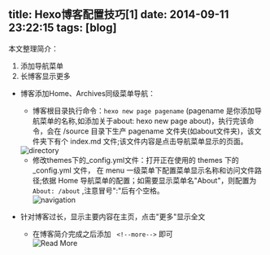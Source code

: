 title: Hexo博客配置技巧[1]
date: 2014-09-11 23:22:15
tags: [blog]
---
本文整理简介：

1. 添加导航菜单
2. 长博客显示更多

<!--more-->

- 博客添加Home、Archives同级菜单导航：
	
	- 博客根目录执行命令：`hexo new page pagename` (pagename 是你添加导航菜单的名称,如添加关于about: hexo new page about)，执行完该命令，会在 /source 目录下生产 pagename 文件夹(如about文件夹)，该文件夹下有个 index.md 文件;该文件内容是点击导航菜单显示的页面。<br>
	<img src="/imgs/add_navigation_01.png" alt="directory">
	
	- 修改themes下的_config.yml文件：打开正在使用的 themes 下的 _config.yml 文件， 在 menu 一级菜单下配置菜单显示名称和访问文件路径;依据 Home 导航菜单的配置；如需要显示菜单名"About"，则配置为 `About: /about` ,注意冒号":"后有个空格。<br><img src="/imgs/add_navigation_02.png" alt="navigation">

- 针对博客过长，显示主要内容在主页，点击"更多"显示全文
	
	- 在博客简介完成之后添加 ` <!--more-->` 即可<br><img src="/imgs/read_more.png" alt="Read More">
	